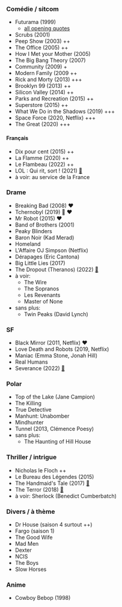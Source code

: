 ### Comédie / sitcom

* Futurama (1999)
    * [all opening quotes](https://theabbie.github.io/blog/All-Futurama-Opening-Quotes)
* Scrubs (2001)
* Peep Show (2003) ++
* The Office (2005) ++
* How I Met your Mother (2005)
* The Big Bang Theory (2007)
* Community (2009) +
* Modern Family (2009 ++
* Rick and Morty (2013) +++
* Brooklyn 99 (2013) ++
* Silicon Valley (2014) ++
* Parks and Recreation (2015) ++
* Superstore (2015) ++
* What We Do in the Shadows (2019) +++
* Space Force (2020, Netflix) +++
* The Great (2020) +++

#### Français

* Dix pour cent (2015) ++
* La Flamme (2020) ++
* Le Flambeau (2022) ++
* LOL : Qui rit, sort ! (2021) [📰](https://www.allocine.fr/series/ficheserie_gen_cserie=27798.html)
* à voir: au service de la France


### Drame

* Breaking Bad (2008) ❤️
* Tchernobyl (2019) 🎥 ❤️
* Mr Robot (2015) ❤️
* Band of Brothers (2001)
* Peaky Blinders
* Baron Noir (Kad Merad)
* Homeland
* L'Affaire OJ Simpson (Netflix)
* Dérapages (Eric Cantona)
* Big Little Lies (2017)
* The Dropout (Theranos) (2022) [🍅](https://www.rottentomatoes.com/tv/the_dropout/s01)
* à voir:
	* The Wire
	* The Sopranos
	* Les Revenants
	* Master of None
* sans plus:
    * Twin Peaks (David Lynch)


### SF

* Black Mirror (2011, Netflix) ❤️
* Love Death and Robots (2019, Netflix)
* Maniac (Emma Stone, Jonah Hill)
* Real Humans
* Severance (2022) [🍅](https://www.rottentomatoes.com/tv/severance)


### Polar

* Top of the Lake (Jane Campion)
* The Killing
* True Detective
* Manhunt: Unabomber
* Mindhunter
* Tunnel (2013, Clémence Poesy)
* sans plus:
    * The Haunting of Hill House


### Thriller / intrigue

* Nicholas le Floch ++
* Le Bureau des Légendes (2015)
* The Handmaid's Tale (2017) [🍅](https://www.rottentomatoes.com/tv/the_handmaids_tale/s01)
* The Terror (2018) [🍅](https://www.rottentomatoes.com/tv/the_terror/s01)
* à voir: Sherlock (Benedict Cumberbatch)


### Divers / à thème

* Dr House (saison 4 surtout ++)
* Fargo (saison 1)
* The Good Wife
* Mad Men
* Dexter
* NCIS
* The Boys
* Slow Horses


### Anime

* Cowboy Bebop (1998)


